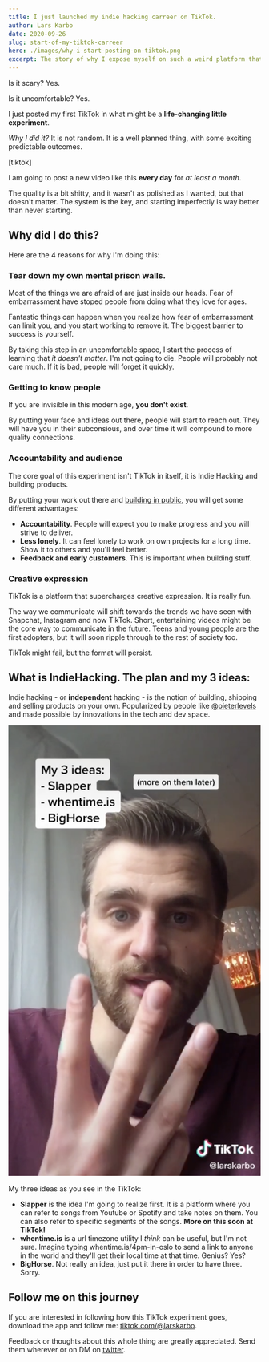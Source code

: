 ```yaml
---
title: I just launched my indie hacking carreer on TikTok.
author: Lars Karbo
date: 2020-09-26
slug: start-of-my-tiktok-carreer
hero: ./images/why-i-start-posting-on-tiktok.png
excerpt: The story of why I expose myself on such a weird platform that nobody really understands.
---
```


Is it scary? Yes.

Is it uncomfortable? Yes.

I just posted my first TikTok in what might be a **life-changing little experiment**.

*Why I did it?* It is not random. It is a well planned thing, with some exciting predictable outcomes.

[tiktok]

I am going to post a new video like this **every day** for *at least a month*.

The quality is a bit shitty, and it wasn't as polished as I wanted, but that doesn't matter. The system is the key, and starting imperfectly is way better than never starting.

## Why did I do this?

Here are the 4 reasons for why I'm doing this:

### Tear down my own mental prison walls.

Most of the things we are afraid of are just inside our heads. Fear of embarrassment have stoped people from doing what they love for ages.

Fantastic things can happen when you realize how fear of embarrassment can limit you, and you start working to remove it. The biggest barrier to success is yourself.

By taking this step in an uncomfortable space, I start the process of learning that *it doesn't matter*. I'm not going to die. People will probably not care much. If it is bad, people will forget it quickly.

### Getting to know people

If you are invisible in this modern age, **you don't exist**.

By putting your face and ideas out there, people will start to reach out. They will have you in their subconsious, and over time it will compound to more quality connections.

### Accountability and audience

The core goal of this experiment isn't TikTok in itself, it is Indie Hacking and building products.

By putting your work out there and [building in public](https://growthhacklist.com/methods/build-in-public), you will get some different advantages:

- **Accountability**. People will expect you to make progress and you will strive to deliver.
- **Less lonely**. It can feel lonely to work on own projects for a long time. Show it to others and you'll feel better.
- **Feedback and early customers**. This is important when building stuff.

### Creative expression

TikTok is a platform that supercharges creative expression. It is really fun.

The way we communicate will shift towards the trends we have seen with Snapchat, Instagram and now TikTok. Short, entertaining videos might be the core way to communicate in the future. Teens and young people are the first adopters, but it will soon ripple through to the rest of society too.

TikTok might fail, but the format will persist.

## What is IndieHacking. The plan and my 3 ideas:

Indie hacking - or **independent** hacking - is the notion of building, shipping and selling products on your own. Popularized by people like [@pieterlevels](https://levels.io/) and made possible by innovations in the tech and dev space.

![screenshot of 3 ideas screen](./images/3-ideas-v2.png)


My three ideas as you see in the TikTok:

- **Slapper** is the idea I'm going to realize first. It is a platform where you can refer to songs from Youtube or Spotify and take notes on them. You can also refer to specific segments of the songs. **More on this soon at TikTok!**
- **whentime.is** is a url timezone utility I *think* can be useful, but I'm not sure. Imagine typing whentime.is/4pm-in-oslo to send a link to anyone in the world and they'll get their local time at that time. Genius? Yes?
- **BigHorse**. Not really an idea, just put it there in order to have three. Sorry.

## Follow me on this journey

If you are interested in following how this TikTok experiment goes, download the app and follow me: [tiktok.com/@larskarbo](https://www.tiktok.com/@larskarbo/).

Feedback or thoughts about this whole thing are greatly appreciated. Send them wherever or on DM on [twitter](https://twitter.com/larskarbo).